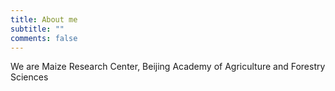 ```yaml
---
title: About me
subtitle: ""
comments: false
---
```


We are Maize Research Center, Beijing Academy of Agriculture and Forestry Sciences
